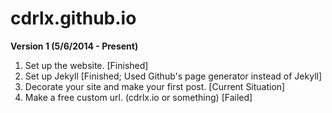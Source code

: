 cdrlx.github.io
===============

**Version 1 (5/6/2014 - Present)**
<ol>
<li>Set up the website. [Finished]</li>
<li>Set up Jekyll [Finished; Used Github's page generator instead of Jekyll]</li>
<li>Decorate your site and make your first post. [Current Situation]</li>
<li>Make a free custom url. (cdrlx.io or something) [Failed]</li>
</ol>

    
